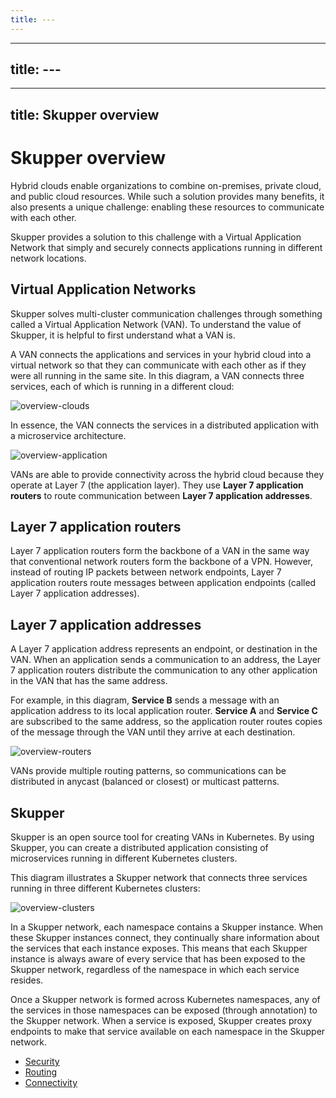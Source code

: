 ```yaml
---
title: ---
---
```

---
title: ---
---
---
title: Skupper overview
---
# Skupper overview

Hybrid clouds enable organizations to combine on-premises, private cloud, and public cloud resources.
While such a solution provides many benefits, it also presents a unique challenge: enabling these resources to communicate with each other.

Skupper provides a solution to this challenge with a Virtual Application Network that simply and securely connects applications running in different network locations.

## Virtual Application Networks

Skupper solves multi-cluster communication challenges through something called a Virtual Application Network (VAN).
To understand the value of Skupper, it is helpful to first understand what a VAN is.

A VAN connects the applications and services in your hybrid cloud into a virtual network so that they can communicate with each other as if they were all running in the same site.
In this diagram, a VAN connects three services, each of which is running in a different cloud:

![overview-clouds](../images/overview-clouds.png)

In essence, the VAN connects the services in a distributed application with a microservice architecture.

![overview-application](../images/overview-application.png)

VANs are able to provide connectivity across the hybrid cloud because they operate at Layer 7 (the application layer).
They use **Layer 7 application routers** to route communication between **Layer 7 application addresses**.

## Layer 7 application routers

Layer 7 application routers form the backbone of a VAN in the same way that conventional network routers form the backbone of a VPN.
However, instead of routing IP packets between network endpoints, Layer 7 application routers route messages between application endpoints (called Layer 7 application addresses).

## Layer 7 application addresses

A Layer 7 application address represents an endpoint, or destination in the VAN.
When an application sends a communication to an address, the Layer 7 application routers distribute the communication to any other application in the VAN that has the same address.

For example, in this diagram, **Service B** sends a message with an application address to its local application router.
**Service A** and **Service C** are subscribed to the same address, so the application router routes copies of the message through the VAN until they arrive at each destination.

![overview-routers](../images/overview-routers.png)

VANs provide multiple routing patterns, so communications can be distributed in anycast (balanced or closest) or multicast patterns.

## Skupper

Skupper is an open source tool for creating VANs in Kubernetes.
By using Skupper, you can create a distributed application consisting of microservices running in different Kubernetes clusters.

This diagram illustrates a Skupper network that connects three services running in three different Kubernetes clusters:

![overview-clusters](../images/overview-clusters.png)

In a Skupper network, each namespace contains a Skupper instance.
When these Skupper instances connect, they continually share information about the services that each instance exposes.
This means that each Skupper instance is always aware of every service that has been exposed to the Skupper network, regardless of the namespace in which each service resides.

Once a Skupper network is formed across Kubernetes namespaces, any of the services in those namespaces can be exposed (through annotation) to the Skupper network.
When a service is exposed, Skupper creates proxy endpoints to make that service available on each namespace in the Skupper network.

* [Security](../overview/security.html)
* [Routing](../overview/routing.html)
* [Connectivity](../overview/connectivity.html)
